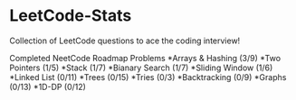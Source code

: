 # LeetCode-Stats
Collection of LeetCode questions to ace the coding interview!

Completed NeetCode Roadmap Problems
*Arrays & Hashing (3/9)
*Two Pointers (1/5)
*Stack (1/7)
*Bianary Search (1/7)
*Sliding Window (1/6)
*Linked List (0/11)
*Trees (0/15)
*Tries (0/3)
*Backtracking (0/9)
*Graphs (0/13)
*1D-DP (0/12)

